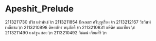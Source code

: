 # Apeshit_Prelude

2113211730 ปวิช เผ่าพันธ์ \n
2113211854 ปัณณธร ศรีบุญเรือง \n
2113212167 วิธวินท์ เหลือชม \n
2113210898 ดิษยภัทร หนุภักดี \n
2113210831 กษิดิศ มณเฑียร \n
2113211490 ยงค์จูน ชอย \n
2113210492 วิชฌน์ เจียมศิริ \n
